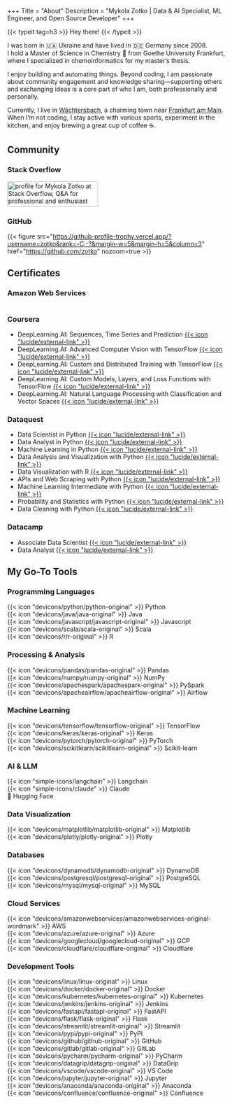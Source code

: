 +++
Title = "About"
Description = "Mykola Zotko | Data & AI Specialist, ML Engineer, and Open Source Developer"
+++

{{< typeit tag=h3 >}} Hey there! {{< /typeit >}}

I was born in :ukraine: Ukraine and have lived in :de: Germany since 2008.  
I hold a Master of Science in Chemistry 🧪 from Goethe University Frankfurt,
where I specialized in chemoinformatics for my master’s thesis.

I enjoy building and automating things. Beyond coding, I am passionate about
community engagement and knowledge sharing—supporting others and exchanging
ideas is a core part of who I am, both professionally and personally.

Currently, I live in
[Wächtersbach](https://maps.google.com/maps?q=Wächtersbach,Germany), a charming
town near [Frankfurt am Main](https://maps.google.com/maps?q=Frankfurt,Germany).
When I’m not coding, I stay active with various sports, experiment in the
kitchen, and enjoy brewing a great cup of coffee :coffee:.

## Community

### Stack Overflow

<!-- markdownlint-disable MD033 MD013 -->

<a href="https://stackoverflow.com/users/8973620/mykola-zotko">
  <img class="nozoom" src="https://stackoverflow.com/users/flair/8973620.png" width="208" height="58" alt="profile for Mykola Zotko at Stack Overflow, Q&amp;A for professional and enthusiast programmers" title="profile for Mykola Zotko at Stack Overflow, Q&amp;A for professional and enthusiast programmers">
</a>

<!-- markdownlint-enable MD033 MD013 -->

### GitHub

<!-- markdownlint-disable MD034 -->

{{< figure src="https://github-profile-trophy.vercel.app/?username=zotko&rank=-C,-?&margin-w=5&margin-h=5&column=3"
    href="https://github.com/zotko"
    nozoom=true >}}

<!-- markdownlint-enable MD034 -->

## Certificates

### Amazon Web Services

<!-- markdownlint-disable MD013 MD033 -->
<div style="display: flex; gap: 20px; flex-wrap: wrap;">
  <div
    data-iframe-width="150"
    data-iframe-height="270"
    data-share-badge-id="47647fdb-c18f-4257-92ca-c433c123cc15"
    data-share-badge-host="https://www.credly.com">
  </div>
    <div
    data-iframe-width="150"
    data-iframe-height="270"
    data-share-badge-id="8d3d80d4-a575-49eb-8cf8-bb2e6a48798a"
    data-share-badge-host="https://www.credly.com">
  </div>
  <div
    data-iframe-width="150"
    data-iframe-height="270"
    data-share-badge-id="04f68a57-30fe-4737-9125-bf729e3d31da"
    data-share-badge-host="https://www.credly.com">
  </div>
  <div data-iframe-width="150"
    data-iframe-height="270"
    data-share-badge-id="eee8648d-d387-47f1-b5c1-ab2150dba5f2"
    data-share-badge-host="https://www.credly.com">
  </div>
  <div
    data-iframe-width="150"
    data-iframe-height="270"
    data-share-badge-id="11bbdfd4-7b02-41e9-821a-daca350ec386"
    data-share-badge-host="https://www.credly.com">
  </div>
  <div
    data-iframe-width="150"
    data-iframe-height="270"
    data-share-badge-id="d0a7fc6f-0b04-4ca8-bcbb-6e4685ec8ea6"
    data-share-badge-host="https://www.credly.com">
  </div>
  <div
    data-iframe-width="150"
    data-iframe-height="270"
    data-share-badge-id="3e55440b-9b1b-4ca0-97f7-1d0fcdc82620"
    data-share-badge-host="https://www.credly.com">
  </div>
  <div
    data-iframe-width="150"
    data-iframe-height="270"
    data-share-badge-id="2cf1b89d-938f-42e1-839d-df11d085c662"
    data-share-badge-host="https://www.credly.com">
  </div>
</div>
<script type="text/javascript" async src="//cdn.credly.com/assets/utilities/embed.js"></script>
<!-- markdownlint-enable MD013 MD033 -->

### Coursera

- DeepLearning.AI: Sequences, Time Series and Prediction
  [{{< icon "lucide/external-link" >}}](https://www.coursera.org/account/accomplishments/verify/K6ZZ3SQSXSUM)
- DeepLearning.AI: Advanced Computer Vision with TensorFlow
  [{{< icon "lucide/external-link" >}}](https://www.coursera.org/account/accomplishments/verify/BS86ZGXS8JXF)
- DeepLearning.AI: Custom and Distributed Training with TensorFlow
  [{{< icon "lucide/external-link" >}}](https://www.coursera.org/account/accomplishments/verify/C4C2T4FJ4A38)
- DeepLearning.AI: Custom Models, Layers, and Loss Functions with TensorFlow
  [{{< icon "lucide/external-link" >}}](https://www.coursera.org/account/accomplishments/verify/ZN2YRKT27E9U)
- DeepLearning.AI: Natural Language Processing with Classification and Vector
  Spaces
  [{{< icon "lucide/external-link" >}}](https://www.coursera.org/account/accomplishments/verify/7TWFVR9SMGHA)

### Dataquest

- Data Scientist in Python
  [{{< icon "lucide/external-link" >}}](https://app.dataquest.io/view_cert/FMFCSN08KFAMYZ7UQCGW)
- Data Analyst in Python
  [{{< icon "lucide/external-link" >}}](https://app.dataquest.io/view_cert/JG56VXAIXLRQQPZ6OGXH)
- Machine Learning in Python
  [{{< icon "lucide/external-link" >}}](https://app.dataquest.io/view_cert/HD90ELSVGWNOHHOJSAM5)
- Data Analysis and Visualization with Python
  [{{< icon "lucide/external-link" >}}](https://app.dataquest.io/view_cert/ZCGEX04YB7SPBUYNGVBC)
- Data Visualization with R
  [{{< icon "lucide/external-link" >}}](https://app.dataquest.io/view_cert/8LRSYDEVDJ5K6BBGV7ZY)
- APIs and Web Scraping with Python
  [{{< icon "lucide/external-link" >}}](https://app.dataquest.io/view_cert/AS4Q5S22I8AFTCF49YJL)
- Machine Learning Intermediate with Python
  [{{< icon "lucide/external-link" >}}](https://app.dataquest.io/view_cert/NI97A2TIL9FQZLOPXHBZ)
- Probability and Statistics with Python
  [{{< icon "lucide/external-link" >}}](https://app.dataquest.io/view_cert/CHE32T7DJOU89BJI796V)
- Data Cleaning with Python
  [{{< icon "lucide/external-link" >}}](https://app.dataquest.io/view_cert/5ZBJQ6BHKWRSHWW0JMM4)

### Datacamp

- Associate Data Scientist
  [{{< icon "lucide/external-link" >}}](https://www.datacamp.com/completed/statement-of-accomplishment/track/dd403db3bb47859a469ab7724c0e379ae55c048d)
- Data Analyst
  [{{< icon "lucide/external-link" >}}](https://www.datacamp.com/completed/statement-of-accomplishment/track/f9dafb966e72a0c6936924d3f328e8adc43f4bef)

## My Go-To Tools

### Programming Languages

{{< icon "devicons/python/python-original" >}} Python  
{{< icon "devicons/java/java-original" >}} Java  
{{< icon "devicons/javascript/javascript-original" >}} Javascript  
{{< icon "devicons/scala/scala-original" >}} Scala  
{{< icon "devicons/r/r-original" >}} R

### Processing & Analysis

{{< icon "devicons/pandas/pandas-original" >}} Pandas  
{{< icon "devicons/numpy/numpy-original" >}} NumPy  
{{< icon "devicons/apachespark/apachespark-original" >}} PySpark  
{{< icon "devicons/apacheairflow/apacheairflow-original" >}} Airflow

### Machine Learning

{{< icon "devicons/tensorflow/tensorflow-original" >}} TensorFlow  
{{< icon "devicons/keras/keras-original" >}} Keras  
{{< icon "devicons/pytorch/pytorch-original" >}} PyTorch  
{{< icon "devicons/scikitlearn/scikitlearn-original" >}} Scikit-learn

### AI & LLM

{{< icon "simple-icons/langchain" >}} Langchain  
{{< icon "simple-icons/claude" >}} Claude  
:hugs: Hugging Face

### Data Visualization

{{< icon "devicons/matplotlib/matplotlib-original" >}} Matplotlib  
{{< icon "devicons/plotly/plotly-original" >}} Plotly

### Databases

{{< icon "devicons/dynamodb/dynamodb-original" >}} DynamoDB  
{{< icon "devicons/postgresql/postgresql-original" >}} PostgreSQL  
{{< icon "devicons/mysql/mysql-original" >}} MySQL

### Cloud Services

{{< icon "devicons/amazonwebservices/amazonwebservices-original-wordmark" >}}
AWS  
{{< icon "devicons/azure/azure-original" >}} Azure  
{{< icon "devicons/googlecloud/googlecloud-original" >}} GCP  
{{< icon "devicons/cloudflare/cloudflare-original" >}} Cloudflare

### Development Tools

{{< icon "devicons/linux/linux-original" >}} Linux  
{{< icon "devicons/docker/docker-original" >}} Docker  
{{< icon "devicons/kubernetes/kubernetes-original" >}} Kubernetes  
{{< icon "devicons/jenkins/jenkins-original" >}} Jenkins  
{{< icon "devicons/fastapi/fastapi-original" >}} FastAPI  
{{< icon "devicons/flask/flask-original" >}} Flask  
{{< icon "devicons/streamlit/streamlit-original" >}} Streamlit  
{{< icon "devicons/pypi/pypi-original" >}} PyPI  
{{< icon "devicons/github/github-original" >}} GitHub  
{{< icon "devicons/gitlab/gitlab-original" >}} GitLab  
{{< icon "devicons/pycharm/pycharm-original" >}} PyCharm  
{{< icon "devicons/datagrip/datagrip-original" >}} DataGrip  
{{< icon "devicons/vscode/vscode-original" >}} VS Code  
{{< icon "devicons/jupyter/jupyter-original" >}} Jupyter  
{{< icon "devicons/anaconda/anaconda-original" >}} Anaconda  
{{< icon "devicons/confluence/confluence-original" >}} Confluence

